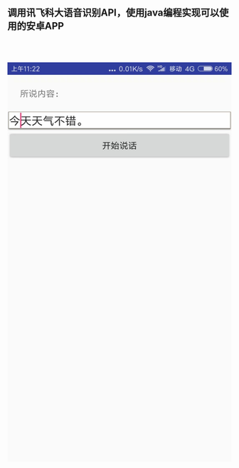 ## 调用讯飞科大语音识别API，使用java编程实现可以使用的安卓APP</br></br></br>

![效果图：](https://github.com/weixinxu666/voiceCtroller/blob/master/phone_app.jpg)

